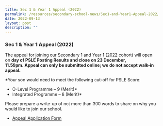```yaml
---
title: Sec 1 & Year 1 Appeal (2022)
permalink: /resources/secondary-school-news/Sec1-and-Year1-Appeal-2022/
date: 2022-09-13
layout: post
description: ""
---
```

### Sec 1 & Year 1 Appeal (2022)

The appeal for joining our Secondary 1 and Year 1 (2022 cohort) will open on **day of PSLE Posting Results and close on 23 December, 11.59pm**. **Appeal can only be submitted online; we do not accept walk-in appeal.**

\*Your son would need to meet the following cut-off for PSLE Score:

*   O-Level Programme – 9 (Merit)\*
*   Integrated Programme – 8 (Merit)\*

Please prepare a write-up of not more than 300 words to share on why you would like to join our school.

*   [Appeal Application Form](https://go.gov.sg/appealform-2022)